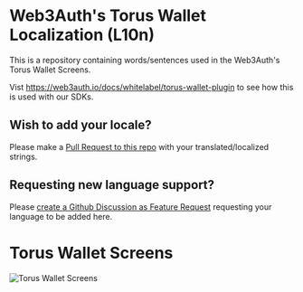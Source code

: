 # Web3Auth's Torus Wallet Localization (L10n)

This is a repository containing words/sentences used in the Web3Auth's Torus
Wallet Screens.

Vist https://web3auth.io/docs/whitelabel/torus-wallet-plugin to see how this is
used with our SDKs.

## Wish to add your locale?

Please make a
[Pull Request to this repo](https://github.com/Web3Auth/web3auth-locales/pulls)
with your translated/localized strings.

## Requesting new language support?

Please
[create a Github Discussion as Feature Request](https://github.com/orgs/Web3Auth/discussions/new)
requesting your language to be added here.

# Torus Wallet Screens

![Torus Wallet Screens](https://user-images.githubusercontent.com/6962565/199750334-7653b9cd-7082-471f-82dc-97814a2f7186.png)
